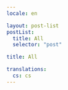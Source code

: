 ```yaml
---
locale: en

layout: post-list
postList:
  title: All
  selector: "post"

title: All

translations:
  cs: cs
---
```

